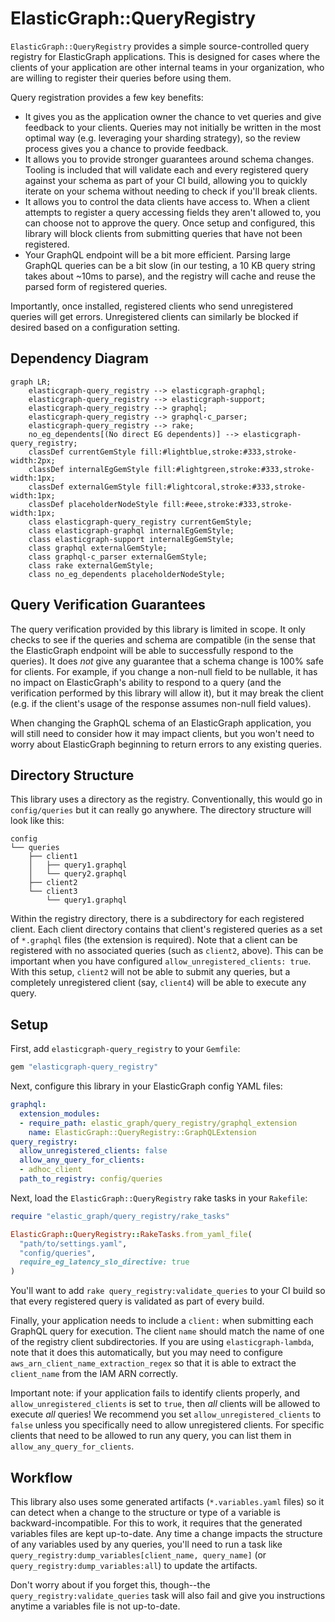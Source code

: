 # ElasticGraph::QueryRegistry

`ElasticGraph::QueryRegistry` provides a simple source-controlled query
registry for ElasticGraph applications. This is designed for cases where
the clients of your application are other internal teams in your organization,
who are willing to register their queries before using them.

Query registration provides a few key benefits:

* It gives you as the application owner the chance to vet queries and
  give feedback to your clients. Queries may not initially be written
  in the most optimal way (e.g. leveraging your sharding strategy), so
  the review process gives you a chance to provide feedback.
* It allows you to provide stronger guarantees around schema changes.
  Tooling is included that will validate each and every registered query
  against your schema as part of your CI build, allowing you to quickly
  iterate on your schema without needing to check if you'll break clients.
* It allows you to control the data clients have access to. When
  a client attempts to register a query accessing fields they aren't
  allowed to, you can choose not to approve the query. Once setup and
  configured, this library will block clients from submitting queries
  that have not been registered.
* Your GraphQL endpoint will be a bit more efficient. Parsing large
  GraphQL queries can be a bit slow (in our testing, a 10 KB query
  string takes about ~10ms to parse), and the registry will cache and
  reuse the parsed form of registered queries.

Importantly, once installed, registered clients who send unregistered
queries will get errors. Unregistered clients can similarly be blocked
if desired based on a configuration setting.

## Dependency Diagram

```mermaid
graph LR;
    elasticgraph-query_registry --> elasticgraph-graphql;
    elasticgraph-query_registry --> elasticgraph-support;
    elasticgraph-query_registry --> graphql;
    elasticgraph-query_registry --> graphql-c_parser;
    elasticgraph-query_registry --> rake;
    no_eg_dependents[(No direct EG dependents)] --> elasticgraph-query_registry;
    classDef currentGemStyle fill:#lightblue,stroke:#333,stroke-width:2px;
    classDef internalEgGemStyle fill:#lightgreen,stroke:#333,stroke-width:1px;
    classDef externalGemStyle fill:#lightcoral,stroke:#333,stroke-width:1px;
    classDef placeholderNodeStyle fill:#eee,stroke:#333,stroke-width:1px;
    class elasticgraph-query_registry currentGemStyle;
    class elasticgraph-graphql internalEgGemStyle;
    class elasticgraph-support internalEgGemStyle;
    class graphql externalGemStyle;
    class graphql-c_parser externalGemStyle;
    class rake externalGemStyle;
    class no_eg_dependents placeholderNodeStyle;
```

## Query Verification Guarantees

The query verification provided by this library is limited in scope. It
only checks to see if the queries and schema are compatible (in the sense
that the ElasticGraph endpoint will be able to successfully respond to
the queries). It does _not_ give any guarantee that a schema change is
100% safe for clients. For example, if you change a non-null field to be
nullable, it has no impact on ElasticGraph's ability to respond to a query
(and the verification performed by this library will allow it), but it may
break the client (e.g. if the client's usage of the response assumes
non-null field values).

When changing the GraphQL schema of an ElasticGraph application, you
will still need to consider how it may impact clients, but you won't
need to worry about ElasticGraph beginning to return errors to any
existing queries.

## Directory Structure

This library uses a directory as the registry. Conventionally, this
would go in `config/queries` but it can really go anywhere. The directory
structure will look like this:

```
config
└── queries
    ├── client1
    │   ├── query1.graphql
    │   └── query2.graphql
    ├── client2
    └── client3
        └── query1.graphql
```

Within the registry directory, there is a subdirectory for each
registered client. Each client directory contains that client's
registered queries as a set of `*.graphql` files (the extension is
required). Note that a client can be registered with no
associated queries (such as `client2`, above). This can be important
when you have configured `allow_unregistered_clients: true`. With
this setup, `client2` will not be able to submit any queries, but
a completely unregistered client (say, `client4`) will be able to
execute any query.

## Setup

First, add `elasticgraph-query_registry` to your `Gemfile`:

``` ruby
gem "elasticgraph-query_registry"
```

Next, configure this library in your ElasticGraph config YAML files:

``` yaml
graphql:
  extension_modules:
  - require_path: elastic_graph/query_registry/graphql_extension
    name: ElasticGraph::QueryRegistry::GraphQLExtension
query_registry:
  allow_unregistered_clients: false
  allow_any_query_for_clients:
  - adhoc_client
  path_to_registry: config/queries
```

Next, load the `ElasticGraph::QueryRegistry` rake tasks in your `Rakefile`:

``` ruby
require "elastic_graph/query_registry/rake_tasks"

ElasticGraph::QueryRegistry::RakeTasks.from_yaml_file(
  "path/to/settings.yaml",
  "config/queries",
  require_eg_latency_slo_directive: true
)
```

You'll want to add `rake query_registry:validate_queries` to your CI build so
that every registered query is validated as part of every build.

Finally, your application needs to include a `client:` when submitting
each GraphQL query for execution. The client `name` should match the
name of one of the registry client subdirectories. If you are using
`elasticgraph-lambda`, note that it does this automatically, but you may
need to configure `aws_arn_client_name_extraction_regex` so that it is
able to extract the `client_name` from the IAM ARN correctly.

Important note: if your application fails to identify clients properly,
and `allow_unregistered_clients` is set to `true`, then _all_ clients
will be allowed to execute _all_ queries! We recommend you set
`allow_unregistered_clients` to `false` unless you specifically need
to allow unregistered clients. For specific clients that need to be
allowed to run any query, you can list them in `allow_any_query_for_clients`.

## Workflow

This library also uses some generated artifacts (`*.variables.yaml` files)
so it can detect when a change to the structure or type of a variable is
backward-incompatible. For this to work, it requires that the generated
variables files are kept up-to-date. Any time a change impacts the structure
of any variables used by any queries, you'll need to run a task like
`query_registry:dump_variables[client_name, query_name]` (or
`query_registry:dump_variables:all`) to update the artifacts.

Don't worry about if you forget this, though--the
`query_registry:validate_queries` task will also fail and give you
instructions anytime a variables file is not up-to-date.
